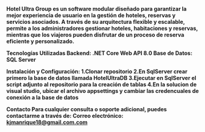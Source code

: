 <b>Hotel Ultra Group<b> es un software modular diseñado para garantizar la mejor experiencia de usuario en la gestión de hoteles, reservas y servicios asociados. 
A través de su arquitectura flexible y escalable, permite a los administradores gestionar hoteles, habitaciones y reservas, mientras que los viajeros pueden disfrutar de un proceso de reserva eficiente y personalizado.

Tecnologías Utilizadas
Backend: .NET Core Web API 8.0
Base de Datos: SQL Server

<b>Instalación y Configuración:</b>
1.Clonar repositorio
2.En SqlServer crear primero la base de datos llamada <b>HotelUltraDB</b>
3.Ejecutar en SqlServer el script adjunto al repositorio para la creación de tablas
4.En la solucion de visual studio, ubicar el archivo <b>appsettings</b> y cambiar las credencuales de conexión a la base de datos

Contacto
Para cualquier consulta o soporte adicional, puedes contactarme a través de:
Correo electrónico: kjmanrique18@gmail.com.com
